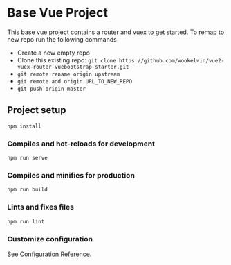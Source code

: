 # Base Vue Project

This base vue project contains a router and vuex to get started. To remap to new repo run the following commands

- Create a new empty repo
- Clone this existing repo: `git clone https://github.com/wookelvin/vue2-vuex-router-vuebootstrap-starter.git`
- `git remote rename origin upstream`
- `git remote add origin URL_TO_NEW_REPO`
- `git push origin master`


## Project setup
```
npm install
```

### Compiles and hot-reloads for development
```
npm run serve
```

### Compiles and minifies for production
```
npm run build
```

### Lints and fixes files
```
npm run lint
```

### Customize configuration
See [Configuration Reference](https://cli.vuejs.org/config/).
